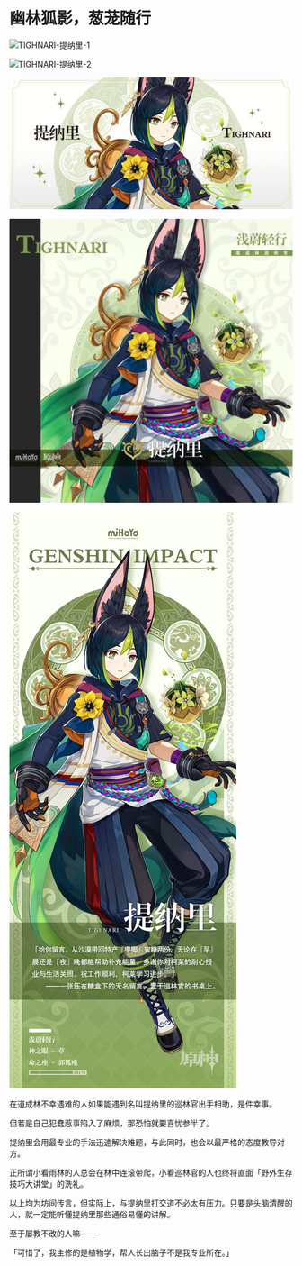 # 幽林狐影，葱茏随行

![TIGHNARI-提纳里-1](./../D动图/TIGHNARI-提纳里-1.gif)

![TIGHNARI-提纳里-2](./../D动图/TIGHNARI-提纳里-2.gif)

![TIGHNARI-提纳里](./../A小卡/TIGHNARI-提纳里.jpg)

![TIGHNARI-提纳里](./../B方形卡/TIGHNARI-提纳里.jpg)

![TIGHNARI-提纳里](./../C立绘/TIGHNARI-提纳里.jpg)

在道成林不幸遇难的人如果能遇到名叫提纳里的巡林官出手相助，是件幸事。

但若是自己犯蠢惹事陷入了麻烦，那恐怕就要喜忧参半了。

提纳里会用最专业的手法迅速解决难题，与此同时，也会以最严格的态度教导对方。

正所谓小看雨林的人总会在林中连滚带爬，小看巡林官的人也终将直面「野外生存技巧大讲堂」的洗礼。

以上均为坊间传言，但实际上，与提纳里打交道不必太有压力。只要是头脑清醒的人，就一定能听懂提纳里那些通俗易懂的讲解。

至于屡教不改的人嘛——

「可惜了，我主修的是植物学，帮人长出脑子不是我专业所在。」
